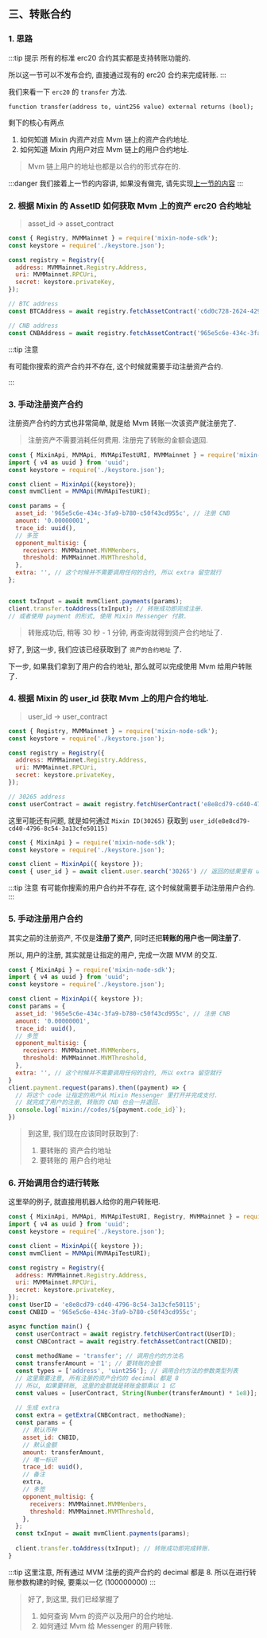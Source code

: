 ## 三、转账合约

### 1. 思路

:::tip 提示
所有的标准 erc20 合约其实都是支持转账功能的.

所以这一节可以不发布合约, 直接通过现有的 erc20 合约来完成转账.
:::

我们来看一下 `erc20` 的 `transfer` 方法.

```sol
function transfer(address to, uint256 value) external returns (bool);
```

剩下的核心有两点

1. 如何知道 Mixin 内资产对应 Mvm 链上的资产合约地址.
2. 如何知道 Mixin 内用户对应 Mvm 链上的用户合约地址.

> Mvm 链上用户的地址也都是以合约的形式存在的.

:::danger
我们接着上一节的内容讲, 如果没有做完, 请先实现[上一节的内容](/zh/start/2.counter)
:::

### 2. 根据 Mixin 的 AssetID 如何获取 Mvm 上的资产 erc20 合约地址

> asset_id -> asset_contract

```js
const { Registry, MVMMainnet } = require('mixin-node-sdk');
const keystore = require('./keystore.json');

const registry = Registry({
  address: MVMMainnet.Registry.Address,
  uri: MVMMainnet.RPCUri,
  secret: keystore.privateKey,
});

// BTC address
const BTCAddress = await registry.fetchAssetContract('c6d0c728-2624-429b-8e0d-d9d19b6592fa');

// CNB address
const CNBAddress = await registry.fetchAssetContract('965e5c6e-434c-3fa9-b780-c50f43cd955c');
```

:::tip 注意

有可能你搜索的资产合约并不存在, 这个时候就需要手动注册资产合约.

:::

### 3. 手动注册资产合约

注册资产合约的方式也非常简单, 就是给 Mvm 转账一次该资产就注册完了.

> 注册资产不需要消耗任何费用. 注册完了转账的金额会退回.

```js
const { MixinApi, MVMApi, MVMApiTestURI, MVMMainnet } = require('mixin-node-sdk');
import { v4 as uuid } from 'uuid';
const keystore = require('./keystore.json');

const client = MixinApi({keystore});
const mvmClient = MVMApi(MVMApiTestURI);

const params = {
  asset_id: '965e5c6e-434c-3fa9-b780-c50f43cd955c', // 注册 CNB
  amount: '0.00000001',
  trace_id: uuid(),
  // 多签
  opponent_multisig: {
    receivers: MVMMainnet.MVMMenbers,
    threshold: MVMMainnet.MVMThreshold,
  },
  extra: '', // 这个时候并不需要调用任何的合约, 所以 extra 留空就行
};


const txInput = await mvmClient.payments(params);
client.transfer.toAddress(txInput); // 转账成功即完成注册.
// 或者使用 payment 的形式, 使用 Mixin Messenger 付款.
```

> 转账成功后, 稍等 30 秒 - 1 分钟, 再查询就得到资产合约地址了.

好了, 到这一步, 我们应该已经获取到了 `资产的合约地址` 了.

下一步, 如果我们拿到了用户的合约地址, 那么就可以完成使用 Mvm 给用户转账了.

### 4. 根据 Mixin 的 user_id 获取 Mvm 上的用户合约地址.

> user_id -> user_contract

```js
const { Registry, MVMMainnet } = require('mixin-node-sdk');
const keystore = require('./keystore.json');

const registry = Registry({
  address: MVMMainnet.Registry.Address,
  uri: MVMMainnet.RPCUri,
  secret: keystore.privateKey,
});

// 30265 address
const userContract = await registry.fetchUserContract('e8e8cd79-cd40-4796-8c54-3a13cfe50115');
```

这里可能还有问题, 就是如何通过 `Mixin ID(30265)` 获取到 `user_id(e8e8cd79-cd40-4796-8c54-3a13cfe50115)`

```js
const { MixinApi } = require('mixin-node-sdk');
const keystore = require('./keystore.json');

const client = MixinApi({ keystore });
const { user_id } = await client.user.search('30265') // 返回的结果里有 user_id
```

:::tip 注意
有可能你搜索的用户合约并不存在, 这个时候就需要手动注册用户合约.
:::

### 5. 手动注册用户合约

其实之前的注册资产, 不仅是**注册了资产**, 同时还把**转账的用户也一同注册了**.

所以, 用户的注册, 其实就是让指定的用户, 完成一次跟 MVM 的交互.

```js
const { MixinApi } = require('mixin-node-sdk');
import { v4 as uuid } from 'uuid';
const keystore = require('./keystore.json');

const client = MixinApi({ keystore });
const params = {
  asset_id: '965e5c6e-434c-3fa9-b780-c50f43cd955c', // 注册 CNB
  amount: '0.00000001',
  trace_id: uuid(),
  // 多签
  opponent_multisig: {
    receivers: MVMMainnet.MVMMenbers,
    threshold: MVMMainnet.MVMThreshold,
  },
  extra: '', // 这个时候并不需要调用任何的合约, 所以 extra 留空就行
}
client.payment.request(params).then((payment) => {
  // 将这个 code 让指定的用户从 Mixin Messenger 里打开并完成支付.
  // 就完成了用户的注册, 转账的 CNB 也会一并退回.
  console.log(`mixin://codes/${payment.code_id}`);
})
```

> 到这里, 我们现在应该同时获取到了:
>
> 1. 要转账的 资产合约地址
> 2. 要转账的 用户合约地址

### 6. 开始调用合约进行转账

这里举的例子, 就直接用机器人给你的用户转账吧.

```js
const { MixinApi, MVMApi, MVMApiTestURI, Registry, MVMMainnet } = require('mixin-node-sdk');
import { v4 as uuid } from 'uuid';
const keystore = require('./keystore.json');

const client = MixinApi({ keystore });
const mvmClient = MVMApi(MVMApiTestURI);

const registry = Registry({
  address: MVMMainnet.Registry.Address,
  uri: MVMMainnet.RPCUri,
  secret: keystore.privateKey,
});
const UserID = 'e8e8cd79-cd40-4796-8c54-3a13cfe50115';
const CNBID = '965e5c6e-434c-3fa9-b780-c50f43cd955c';

async function main() {
  const userContract = await registry.fetchUserContract(UserID);
  const CNBContract = await registry.fetchAssetContract(CNBID);
  
  const methodName = 'transfer'; // 调用合约的方法名
  const transferAmount = '1'; // 要转账的金额
  const types = ['address', 'uint256']; // 调用合约方法的参数类型列表
  // 这里需要注意, 所有注册的资产合约的 decimal 都是 8
  // 所以, 如果要转账, 这里的金额就是转账金额乘以 1 亿
  const values = [userContract, String(Number(transferAmount) * 1e8)]; // 调用合约方法的参数值列表
  
  // 生成 extra
  const extra = getExtra(CNBContract, methodName);
  const params = {
    // 默认币种
    asset_id: CNBID,
    // 默认金额
    amount: transferAmount,
    // 唯一标识
    trace_id: uuid(),
    // 备注
    extra,
    // 多签
    opponent_multisig: {
      receivers: MVMMainnet.MVMMenbers,
      threshold: MVMMainnet.MVMThreshold,
    },
  };
  const txInput = await mvmClient.payments(params);
  
  client.transfer.toAddress(txInput); // 转账成功即完成转账.
}
```

:::tip
这里注意, 所有通过 MVM 注册的资产合约的 decimal 都是 8. 所以在进行转账参数构建的时候, 要乘以一亿 (100000000)
:::

> 好了, 到这里, 我们已经掌握了
>
> 1. 如何查询 Mvm 的资产以及用户的合约地址.
> 2. 如何通过 Mvm 给 Messenger 的用户转账.
